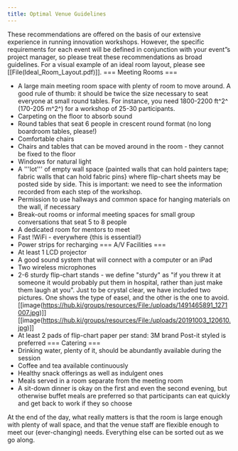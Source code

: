 ```yaml
---
title: Optimal Venue Guidelines
---
```

These recommendations are offered on the basis of our extensive experience in running innovation workshops. However, the specific requirements for each event will be defined in conjunction with your event”s project manager, so please treat these recommendations as broad guidelines. For a visual example of an ideal room layout, please see [[File(Ideal_Room_Layout.pdf)]].
=== Meeting Rooms ===
 * A large main meeting room space with plenty of room to move around. A good rule of thumb: it should be twice the size necessary to seat everyone at small round tables. For instance, you need 1800-2200 ft^2^ (170-205 m^2^) for a workshop of 25-30 participants.
 * Carpeting on the floor to absorb sound
 * Round tables that seat 6 people in crescent round format (no long boardroom tables, please!)
 * Comfortable chairs
 * Chairs and tables that can be moved around in the room - they cannot be fixed to the floor
 * Windows for natural light
 * A '''lot''' of empty wall space {painted walls that can hold painters tape; fabric walls that can hold fabric pins} where flip-chart sheets may be posted side by side. This is important: we need to see the information recorded from each step of the workshop. 
 * Permission to use hallways and common space for hanging materials on the wall, if necessary
 * Break-out rooms or informal meeting spaces for small group conversations that seat 5 to 8 people
 * A dedicated room for mentors to meet
 * Fast !WiFi - everywhere {this is essential!}
 * Power strips for recharging
=== A/V Facilities ===
 * At least 1 LCD projector
 * A good sound system that will connect with a computer or an iPad
 * Two wireless microphones
 * 2-6 sturdy flip-chart stands - we define "sturdy" as "if you threw it at someone it would probably put them in hospital, rather than just make them laugh at you". Just to be crystal clear, we have included two pictures. One shows the type of easel, and the other is the one to avoid.
[[image(https://hub.ki/groups/resources/File:/uploads/1491465891_1271007.jpg)]]
[[image(https://hub.ki/groups/resources/File:/uploads/20191003_120610.jpg)]]
 * At least 2 pads of flip-chart paper per stand: 3M brand Post-it styled is preferred
=== Catering ===
 * Drinking water, plenty of it, should be abundantly available during the session
 * Coffee and tea available continuously
 * Healthy snack offerings as well as indulgent ones
 * Meals served in a room separate from the meeting room
 * A sit-down dinner is okay on the first and even the second evening, but otherwise buffet meals are preferred so that participants can eat quickly and get back to work if they so choose

At the end of the day, what really matters is that the room is large enough with plenty of wall space, and that the venue staff are flexible enough to meet our (ever-changing) needs. Everything else can be sorted out as we go along.